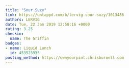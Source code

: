 ```yaml
---
title: "Sour Suzy"
link: https://untappd.com/b/lervig-sour-suzy/1013486
authors: LERVIG
date: Tue, 22 Jan 2019 12:50:16 +0000
rating: 3.25
checkin:
  name: The Griffin
badges:
- name: Liquid Lunch
  id: 453523935
posting_method: https://ownyourpint.chrisburnell.com
---
```

